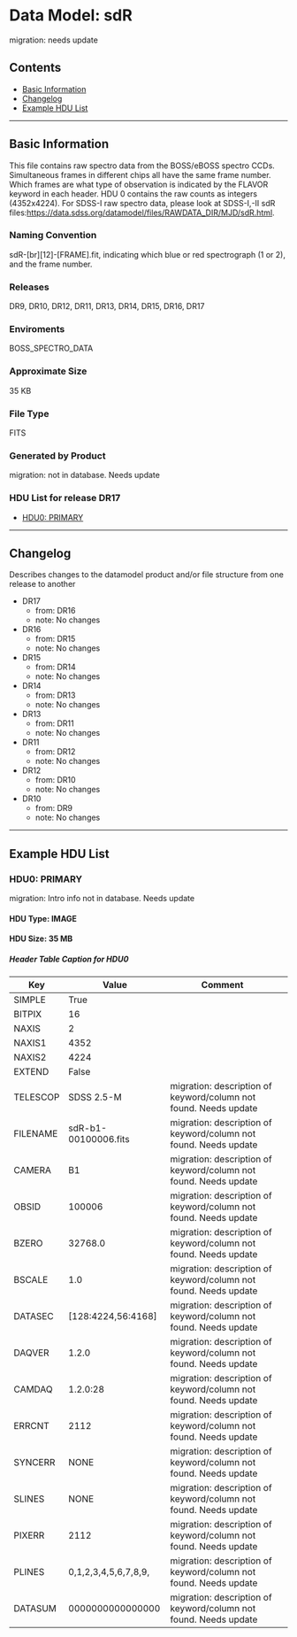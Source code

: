 # Data Model: sdR


migration: needs update


## Contents
- [Basic Information](#basic-information)
- [Changelog](#changelog)
- [Example HDU List](#example-hdu-list)


---

## Basic Information
This file contains raw spectro data from the BOSS/eBOSS spectro CCDs. Simultaneous frames in different chips all have the same frame number. Which frames are what type of observation is indicated by the FLAVOR keyword in each header. HDU 0 contains the raw counts as integers (4352x4224). For SDSS-I raw spectro data, please look at SDSS-I,-II sdR files:https://data.sdss.org/datamodel/files/RAWDATA_DIR/MJD/sdR.html.

### Naming Convention
sdR-[br][12]-[FRAME].fit, indicating which blue or red spectrograph (1 or 2), and the frame number.

### Releases
DR9, DR10, DR12, DR11, DR13, DR14, DR15, DR16, DR17

### Enviroments
BOSS_SPECTRO_DATA

### Approximate Size
35 KB

### File Type
FITS

### Generated by Product
migration: not in database. Needs update

### HDU List for release DR17
  - [HDU0: PRIMARY](#hdu0-primary)


---

## Changelog
Describes changes to the datamodel product and/or file structure from one release to another
 - DR17
   - from: DR16
   - note: No changes
 - DR16
   - from: DR15
   - note: No changes
 - DR15
   - from: DR14
   - note: No changes
 - DR14
   - from: DR13
   - note: No changes
 - DR13
   - from: DR11
   - note: No changes
 - DR11
   - from: DR12
   - note: No changes
 - DR12
   - from: DR10
   - note: No changes
 - DR10
   - from: DR9
   - note: No changes

---
## Example HDU List


### HDU0: PRIMARY
migration: Intro info not in database. Needs update

#### HDU Type: IMAGE
#### HDU Size:  35 MB

##### Header Table Caption for HDU0
Key | Value | Comment | |
| --- | --- | --- | --- |
| SIMPLE | True |  |
| BITPIX | 16 |  |
| NAXIS | 2 |  |
| NAXIS1 | 4352 |  |
| NAXIS2 | 4224 |  |
| EXTEND | False |  |
| TELESCOP | SDSS 2.5-M | migration: description of keyword/column not found. Needs update |
| FILENAME | sdR-b1-00100006.fits | migration: description of keyword/column not found. Needs update |
| CAMERA | B1 | migration: description of keyword/column not found. Needs update |
| OBSID | 100006 | migration: description of keyword/column not found. Needs update |
| BZERO | 32768.0 | migration: description of keyword/column not found. Needs update |
| BSCALE | 1.0 | migration: description of keyword/column not found. Needs update |
| DATASEC | [128:4224,56:4168] | migration: description of keyword/column not found. Needs update |
| DAQVER | 1.2.0 | migration: description of keyword/column not found. Needs update |
| CAMDAQ | 1.2.0:28 | migration: description of keyword/column not found. Needs update |
| ERRCNT | 2112 | migration: description of keyword/column not found. Needs update |
| SYNCERR | NONE | migration: description of keyword/column not found. Needs update |
| SLINES | NONE | migration: description of keyword/column not found. Needs update |
| PIXERR | 2112 | migration: description of keyword/column not found. Needs update |
| PLINES | 0,1,2,3,4,5,6,7,8,9, | migration: description of keyword/column not found. Needs update |
| DATASUM | 0000000000000000 | migration: description of keyword/column not found. Needs update |



